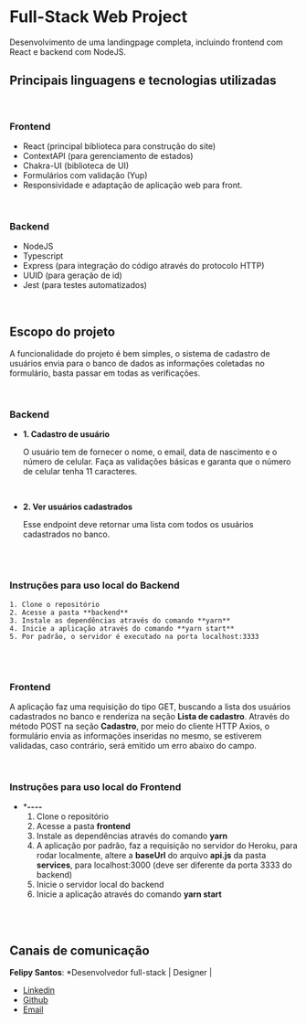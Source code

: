 # Full-Stack Web Project
Desenvolvimento de uma landingpage completa, incluindo frontend com React e backend com NodeJS. 

## Principais linguagens e tecnologias utilizadas

<br>

### Frontend

- React (principal biblioteca para construção do site)
- ContextAPI (para gerenciamento de estados)
- Chakra-UI (biblioteca de UI)
- Formulários com validação (Yup)
- Responsividade e adaptação de aplicação web para front.

<br>

### Backend

- NodeJS
- Typescript
- Express (para integração do código através do protocolo HTTP)
- UUID (para geração de id)
- Jest (para testes automatizados)

<br>

## Escopo do projeto

A funcionalidade do projeto é bem simples, o sistema de cadastro de usuários envia para o banco de dados as informações coletadas no formulário, basta passar em todas as verificações.  

<br>

### Backend

- **1. Cadastro de usuário**

    O usuário tem de fornecer o nome, o email, data de nascimento e o número de celular. Faça as validações básicas e garanta que o número de celular tenha 11 caracteres. 

<br>

- **2. Ver usuários cadastrados**

    Esse endpoint deve retornar uma lista com todos os usuários cadastrados no banco.

<br><br>

### Instruções para uso local do Backend

    1. Clone o repositório
    2. Acesse a pasta **backend**
    3. Instale as dependências através do comando **yarn**
    4. Inicie a aplicação através do comando **yarn start**
    5. Por padrão, o servidor é executado na porta localhost:3333
    
<br><br>

### Frontend

A aplicação faz uma requisição do tipo GET, buscando a lista dos usuários cadastrados no banco e renderiza na seção **Lista de cadastro**. Através do método POST na seção **Cadastro**, por meio do cliente HTTP Axios, o formulário envia as informações inseridas no mesmo, se estiverem validadas, caso contrário, será emitido um erro abaixo do campo.  

<br>

### Instruções para uso local do Frontend
- ***----**
    1. Clone o repositório
    2. Acesse a pasta **frontend**
    3. Instale as dependências através do comando **yarn**
    4. A aplicação por padrão, faz a requisição no servidor do Heroku, para rodar localmente, altere a **baseUrl** do arquivo **api.js** da pasta **services**, para localhost:3000 (deve ser diferente da porta 3333 do backend)
    5. Inicie o servidor local do backend
    6. Inicie a aplicação através do comando **yarn start**
    
<br><br>





## Canais de comunicação

**Felipy Santos**: *Desenvolvedor full-stack | Designer | 

- [Linkedin](https://www.linkedin.com/in/felipy-santos/)
- [Github](https://github.com/felipysantos)
- [Email](felipys23@gmail.com)